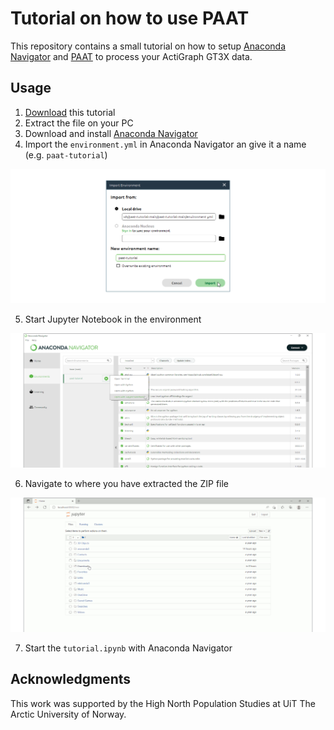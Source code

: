 # Tutorial on how to use PAAT

This repository contains a small tutorial on how to setup [Anaconda Navigator](https://anaconda.org/anaconda/anaconda-navigator) and [PAAT](https://github.com/Trybnetic/paat) to process your ActiGraph GT3X data.

## Usage

1. [Download](https://github.com/Trybnetic/paat-tutorial/archive/refs/heads/main.zip) this tutorial
2. Extract the file on your PC
3. Download and install [Anaconda Navigator](https://anaconda.org/anaconda/anaconda-navigator)
4. Import the `environment.yml` in Anaconda Navigator an give it a name (e.g. `paat-tutorial`)

![Import the environment.yml](.github/import.png)

5. Start Jupyter Notebook in the environment

![Start Jupyter Notebook](.github/start_notebook.png)

6. Navigate to where you have extracted the ZIP file

![Select Notebook File](.github/select.gif)

7. Start the `tutorial.ipynb` with Anaconda Navigator

## Acknowledgments

This work was supported by the High North Population Studies at UiT The Arctic
University of Norway.
